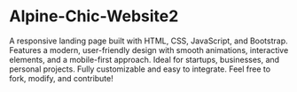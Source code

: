 # Alpine-Chic-Website2
A responsive landing page built with HTML, CSS, JavaScript, and Bootstrap. Features a modern, user-friendly design with smooth animations, interactive elements, and a mobile-first approach. Ideal for startups, businesses, and personal projects. Fully customizable and easy to integrate. Feel free to fork, modify, and contribute!

